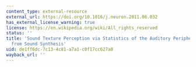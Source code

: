 ```yaml
---
content_type: external-resource
external_url: https://doi.org/10.1016/j.neuron.2011.06.032
has_external_license_warning: true
license: https://en.wikipedia.org/wiki/All_rights_reserved
status: ''
title: 'Sound Texture Perception via Statistics of the Auditory Periphery: Evidence
  from Sound Synthesis'
uid: de1ff6dc-7c13-4c81-a7a1-c0f17cc627a0
wayback_url: ''
---
```

